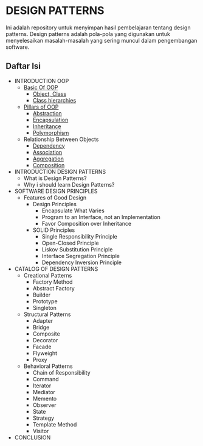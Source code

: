 # DESIGN PATTERNS

Ini adalah repository untuk menyimpan hasil pembelajaran tentang design patterns. Design patterns adalah pola-pola yang digunakan untuk menyelesaikan masalah-masalah yang sering muncul dalam pengembangan software.

## Daftar Isi

- INTRODUCTION OOP
  - [Basic Of OOP](./oop/README.md#basic-of-oop)
    - [Object, Class](./oop/README.md#object-class)
    - [Class hierarchies](./oop/README.md#class-hierarchies)
  - [Pillars of OOP](./oop/README.md#pillars-of-oop)
    - [Abstraction](./oop/README.md#abstraction)
    - [Encapsulation](./oop/README.md#encapsulation)
    - [Inheritance](./oop/README.md#inheritance)
    - [Polymorphism](./oop/README.md#polymorphism)
  - Relationship Between Objects
    - [Dependency](./oop/README.md#dependency)
    - [Association](./oop/README.md#association)
    - [Aggregation](./oop/README.md#aggregation)
    - [Composition](./oop/README.md#composition)
- INTRODUCTION DESIGN PATTERNS
  - What is Design Patterns?
  - Why i should learn Design Patterns?
- SOFTWARE DESIGN PRINCIPLES
  - Features of Good Design
    - Design Principles
      - Encapsulate What Varies
      - Program to an Interface, not an Implementation
      - Favor Composition over Inheritance
    - SOLID Principles
      - Single Responsibility Principle
      - Open-Closed Principle
      - Liskov Substitution Principle
      - Interface Segregation Principle
      - Dependency Inversion Principle
- CATALOG OF DESIGN PATTERNS
  - Creational Patterns
    - Factory Method
    - Abstract Factory
    - Builder
    - Prototype
    - Singleton
  - Structural Patterns
    - Adapter
    - Bridge
    - Composite
    - Decorator
    - Facade
    - Flyweight
    - Proxy
  - Behavioral Patterns
    - Chain of Responsibility
    - Command
    - Iterator
    - Mediator
    - Memento
    - Observer
    - State
    - Strategy
    - Template Method
    - Visitor
- CONCLUSION
